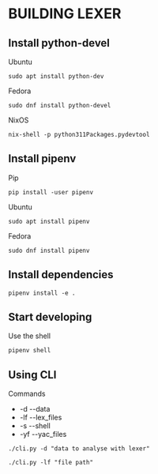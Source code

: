 # BUILDING LEXER

## Install python-devel
Ubuntu
```
sudo apt install python-dev
```

Fedora
```
sudo dnf install python-devel
```

NixOS
```
nix-shell -p python311Packages.pydevtool
```

## Install pipenv

Pip
```
pip install -user pipenv
```

Ubuntu
```
sudo apt install pipenv
```

Fedora
```
sudo dnf install pipenv
```

## Install dependencies

```
pipenv install -e .
```

## Start developing

Use the shell
```
pipenv shell
```

## Using CLI

Commands
- -d --data
- -lf --lex_files
- -s --shell
- -yf --yac_files


```
./cli.py -d "data to analyse with lexer"
```

```
./cli.py -lf "file path"
```
